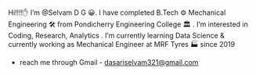 Hi!!!!✋ I’m @Selvam D G 😀. I have completed B.Tech ⚙ Mechanical Engineering 🛠 from Pondicherry Engineering College 🏛 .  I’m interested in Coding, Research, Analytics .
I’m currently learning Data Science & currently working as Mechanical Engineer at MRF Tyres 🏭 since 2019  
- reach me through Gmail - dasariselvam321@gmail.com

<!---
Selvam-DG/Selvam-DG is a ✨ special ✨ repository because its `README.md` (this file) appears on your GitHub profile.
You can click the Preview link to take a look at your changes.
--->
